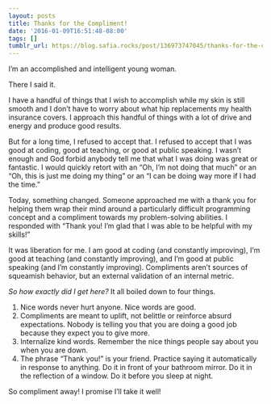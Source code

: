 ```yaml
---
layout: posts
title: Thanks for the Compliment!
date: '2016-01-09T16:51:48-08:00'
tags: []
tumblr_url: https://blog.safia.rocks/post/136973747045/thanks-for-the-compliment
---
```

I’m an accomplished and intelligent young woman.

There I said it.

I have a handful of things that I wish to accomplish while my skin is still smooth and I don’t have to worry about what hip replacements my health insurance covers. I approach this handful of things with a lot of drive and energy and produce good results.

But for a long time, I refused to accept that. I refused to accept that I was good at coding, good at teaching, or good at public speaking. I wasn’t enough and God forbid anybody tell me that what I was doing was great or fantastic. I would quickly retort with an “Oh, I’m not doing that much” or an “Oh, this is just me doing my thing” or an “I can be doing way more if I had the time.”

Today, something changed. Someone approached me with a thank you for helping them wrap their mind around a particularly difficult programming concept and a compliment towards my problem-solving abilities. I responded with “Thank you! I’m glad that I was able to be helpful with my skills!”

It was liberation for me. I am good at coding (and constantly improving), I’m good at teaching (and constantly improving), and I’m good at public speaking (and I’m constantly improving). Compliments aren’t sources of squeamish behavior, but an external validation of an internal metric.

_So how exactly did I get here?_ It all boiled down to four things.

1. Nice words never hurt anyone. Nice words are good.
2. Compliments are meant to uplift, not belittle or reinforce absurd expectations. Nobody is telling you that you are doing a good job because they expect you to give more.
3. Internalize kind words. Remember the nice things people say about you when you are down.
4. The phrase “Thank you!” is your friend. Practice saying it automatically in response to anything. Do it in front of your bathroom mirror. Do it in the reflection of a window. Do it before you sleep at night.

So compliment away! I promise I’ll take it well!

